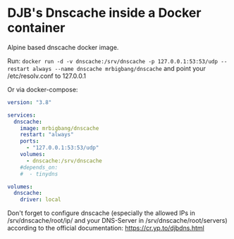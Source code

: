 # DJB's Dnscache inside a Docker container

Alpine based dnscache docker image.

Run: `docker run -d -v dnscache:/srv/dnscache -p 127.0.0.1:53:53/udp --restart always --name dnscache mrbigbang/dnscache` and point your /etc/resolv.conf to 127.0.0.1

Or via docker-compose: 
```yaml
version: "3.8"

services:
  dnscache:
    image: mrbigbang/dnscache
    restart: "always"
    ports:
      - "127.0.0.1:53:53/udp"
    volumes:
      - dnscache:/srv/dnscache
    #depends_on:
    #  - tinydns

volumes:
  dnscache:
    driver: local
```

Don't forget to configure dnscache (especially the allowed IPs in /srv/dnscache/root/ip/ and your DNS-Server in /srv/dnscache/root/servers) according to the official documentation: https://cr.yp.to/djbdns.html
